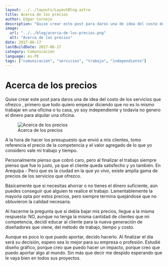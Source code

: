 ```yaml
---
layout: ../../layouts/LayoutBlog.astro
title: Acerca de los precios
author: Edgar Cornejo
description: "Quise crear esto post para daros una de idea del costo de los servicios que ofrezco , primero que todo quiere empezar diciendo que no es lo mismo trabajar en una oficina o tu casa, yo soy independiente y todavía no genero el dinero para alquilar una oficina."
image:
  url: "../../blog/acerca-de-los-precios.png"
  alt: "Acerca de los precios"
date: 2017-06-17
lastBuildDate: 2017-06-17
category: Comunicación
language: es-PE
tags: ["comunicación", "servicios", "trabajo", "independiente"]
---
```


# Acerca de los precios

Quise crear este post para daros una de idea del costo de los servicios que ofrezco , primero que todo quiero empezar diciendo que no es lo mismo trabajar en una oficina o tu casa, yo soy independiente y todavía no genero el dinero para alquilar una oficina.

<figure>
  <img src="../../blog/acerca-de-los-precios.png" alt="Acerca de los precios"/>
  <figcaption>Acerca de los precios</figcaption>
</figure>


A la hora de hacer los presupuesto que envió a mis clientes, tomo referencia el precio de la competencia y el valor agregado de lo que yo considero vale mi trabajo y tiempo.

Personalmente pienso que cobró caro, pero al finalizar el trabajo siempre pienso que fue lo justo, ya que el cliente queda satisfecho y yo también. En Arequipa - Perú que es la ciudad en la que yo vivo, existe amplia gama de precios de los servicios que ofrezco.

Básicamente que si necesitas ahorrar o no tienes el dinero suficiente, aún puedes conseguir que alguien te realice el trabajo. Lamentablemente la mayoría opta por estos precios, pero siempre termina quejándose que no obtuvieron la calidad necesaria.

Al hacerme la pregunta que si debía bajar mis precios, llegue a la misma respuesta: NO, aunque no tenga la misma cantidad de clientes que mi competencia, decidí educar al cliente para la nueva generación de diseñadores que viene, del método de trabajo, tiempo y costo.

Aunque es poco lo que puedo aportar, decido hacerlo. Al finalizar el día será su decisión, espero sea lo mejor para su empresa o profesión. Estudié diseño gráfico, porque creo que puedo hacer un impacto, porque creo que puedo aportar algo al mundo. Sin más que decir me despido esperando que le vaya bien en todos sus proyectos.